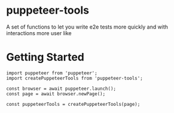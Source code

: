 # puppeteer-tools
A set of functions to let you write e2e tests more quickly and with interactions more user like

# Getting Started
```
import puppeteer from 'puppeteer';
import createPuppeteerTools from 'puppeteer-tools';

const browser = await puppeteer.launch();
const page = await browser.newPage();

const puppeteerTools = createPuppeteerTools(page);
```

